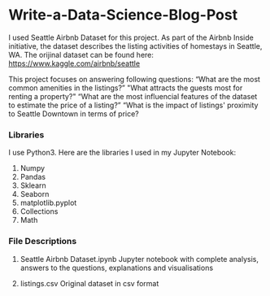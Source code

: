 # Write-a-Data-Science-Blog-Post
I used Seattle Airbnb Dataset for this project. As part of the Airbnb Inside initiative, the dataset describes the listing activities of homestays in Seattle, WA. The orijinal dataset can be found here: https://www.kaggle.com/airbnb/seattle

This project focuses on answering following questions:
“What are the most common amenities in the listings?”
"What attracts the guests most for renting a property?"
“What are the most influencial features of the dataset to estimate the price of a listing?”
“What is the impact of listings' proximity to Seattle Downtown in terms of price?


### Libraries
I use Python3. Here are the libraries I used in my Jupyter Notebook:
1. Numpy
2. Pandas
3. Sklearn
4. Seaborn
5. matplotlib.pyplot
6. Collections
7. Math


### File Descriptions
1. Seattle Airbnb Dataset.ipynb
Jupyter notebook with complete analysis, answers to the questions, explanations and visualisations

2. listings.csv
Original dataset in csv format
